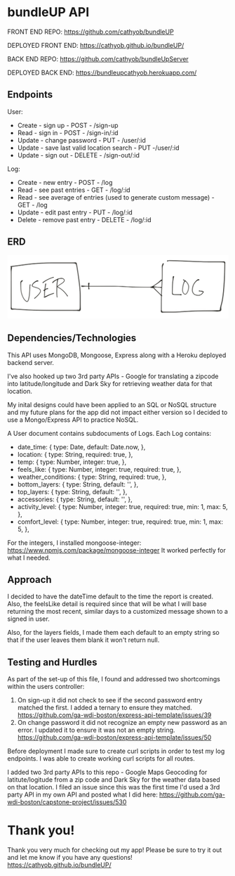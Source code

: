 # bundleUP API

FRONT END REPO: https://github.com/cathyob/bundleUP

DEPLOYED FRONT END: https://cathyob.github.io/bundleUP/

BACK END REPO: https://github.com/cathyob/bundleUpServer

DEPLOYED BACK END:  https://bundleupcathyob.herokuapp.com/

## Endpoints

User:
  * Create - sign up -  POST - /sign-up
  * Read - sign in - POST - /sign-in/:id
  * Update - change password - PUT - /user/:id
  * Update - save last valid location search - PUT -/user/:id
  * Update - sign out - DELETE - /sign-out/:id

Log:
  * Create - new entry - POST - /log
  * Read - see past entries - GET - /log/:id
  * Read - see average of entries (used to generate custom message) - GET - /log
  * Update - edit past entry - PUT - /log/:id
  * Delete - remove past entry - DELETE - /log/:id

## ERD

![alt text](https://raw.githubusercontent.com/cathyob/bundleUpServer/master/ERD.png "ERD")

## Dependencies/Technologies

This API uses MongoDB, Mongoose, Express along with a Heroku deployed backend server.

I've also hooked up two 3rd party APIs - Google for translating a zipcode into latitude/longitude and Dark Sky for retrieving weather data for that location.

My inital designs could have been applied to an SQL or NoSQL structure and my future plans for the app did not impact either version so I decided to use a Mongo/Express API to practice NoSQL.

A User document contains subdocuments of Logs. Each Log contains:
- date_time: { type: Date, default: Date.now, },
- location: { type: String, required: true, },
- temp: { type: Number, integer: true, },
- feels_like: { type: Number, integer: true, required: true, },
- weather_conditions: { type: String, required: true, },
- bottom_layers: { type: String, default: '', },
- top_layers: { type: String, default: '', },
- accessories: { type: String, default: '', },
- activity_level: { type: Number, integer: true, required: true, min: 1, max: 5, },
- comfort_level: { type: Number, integer: true, required: true, min: 1, max: 5, },

For the integers, I installed mongoose-integer:
https://www.npmjs.com/package/mongoose-integer
It worked perfectly for what I needed.

## Approach

I decided to have the dateTime default to the time the report is created. Also, the feelsLike detail is required since that will be what I will base returning the most recent, similar days to a customized message shown to a signed in user.

Also, for the layers fields, I made them each default to an empty string so that if the user leaves them blank it won't return null. 

## Testing and Hurdles

As part of the set-up of this file, I found and addressed two shortcomings within the users controller:
1) On sign-up it did not check to see if the second password entry matched the first. I added a ternary to ensure they matched.
https://github.com/ga-wdi-boston/express-api-template/issues/39
2) On change password it did not recognize an empty new password as an error. I updated it to ensure it was not an empty string.
https://github.com/ga-wdi-boston/express-api-template/issues/50

Before deployment I made sure to create curl scripts in order to test my log endpoints. I was able to create working curl scripts for all routes.

I added two 3rd party APIs to this repo - Google Maps Geocoding for latitute/logitude from a zip code and Dark Sky for the weather data based on that location. I filed an issue since this was the first time I'd used a 3rd party API in my own API and posted what I did here: https://github.com/ga-wdi-boston/capstone-project/issues/530

# Thank you!

Thank you very much for checking out my app!
Please be sure to try it out and let me know if you have any questions!
https://cathyob.github.io/bundleUP/
